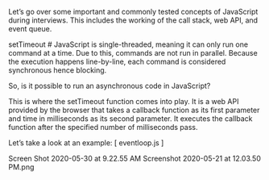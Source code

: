 Let’s go over some important and commonly tested concepts of JavaScript during interviews. This includes the working of the call stack, web API, and event queue.

setTimeout #
JavaScript is single-threaded, meaning it can only run one command at a time. Due to this, commands are not run in parallel. Because the execution happens line-by-line, each command is considered synchronous hence blocking.

So, is it possible to run an asynchronous code in JavaScript?

This is where the setTimeout function comes into play. It is a web API provided by the browser that takes a callback function as its first parameter and time in milliseconds as its second parameter. It executes the callback function after the specified number of milliseconds pass.

Let’s take a look at an example:
[ eventloop.js ]

Screen Shot 2020-05-30 at 9.22.55 AM
Screenshot 2020-05-21 at 12.03.50 PM.png
